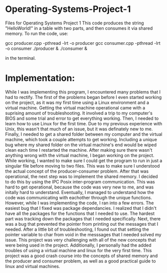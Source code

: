 # Operating-Systems-Project-1
Files for Operating Systems Project 1
This code produces the string "HelloWorld!" in a table with two parts, and then consumes it via shared memory.
To run the code, use:

gcc producer.cpp -pthread -lrt -o producer
gcc consumer.cpp -pthread -lrt -o consumer
./producer & ./consumer &

in the terminal.

# Implementation:

While I was implementing this program, I encountered many problems that I had to rectify. The first of the problems began before I even started working on the project, as it was my first time using a Linux environment and a virtual machine. Getting the virtual machine operational came with a suprising amount of troubleshooting. It involved a trip to my computer's BIOS and some trial and error to get everything working. 
Then, I needed to learn how to use Linux for the first time. Due to my previous experience with Unix, this wasn't that much of an issue, but it was definately new to me. Finally, I needed to get a shared folder between my computer and the virtual machine, which took a couple attempts to get working. Including a unique bug where my shared folder on the virtual machine's end would be wiped clean each time I restarted the machine. 
After making sure there wasn't anything wrong with the virtual machine, I began working on the project. While working, I wanted to make sure I could get the program to run in just a singular file before moving to two files. This was to make sure I understood the actual concept of the producer-consumer problem. After that was operational, the next step was to implement the shared memory. I decided to do this by using the IPC Posix inter-program communication. This was hard to get operational, because the code was very new to me, and was initally hard to understand.
Eventually, I managed to understand how the code was communicating with eachother through the unique functions. However, while I was implementing the code, I ran into a few errors. The easiest bug that I fixed was package dependancies. I realized that I didn't have all the packages for the functions that I needed to use. The hardest part was tracking down the packages that I needed specifically.
Next, there was a bug that prevented the pointer from printing out the messages that I needed. After a little bit of troubleshooting, I found out that setting the pointer variable to char from void in the messsages that I needed solved my issue.
This project was very challenging with all of the new concepts that were being used in the project. Additionally, I personally had the added troubles of using a virtual machine and linux for the very first time. This project was a good crash course into the concepts of shared memory and the producer and consumer problem, as well as a good practical guide to linux and virtual machines.
